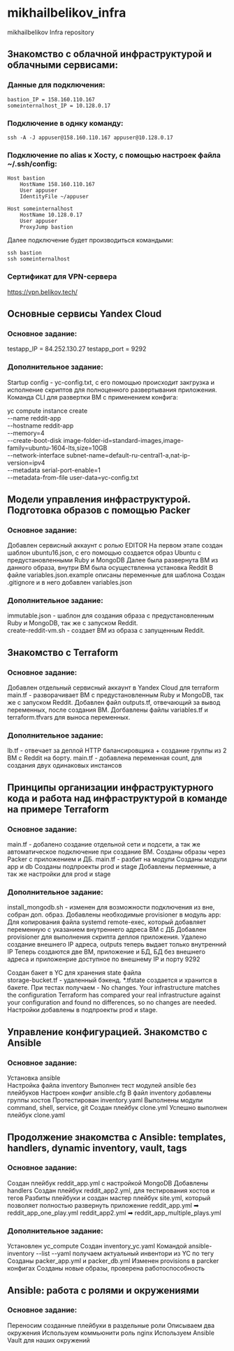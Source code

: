 # mikhailbelikov_infra
mikhailbelikov Infra repository


## Знакомство с облачной инфраструктурой и облачными сервисами:
### Данные для подключения:
```
bastion_IP = 158.160.110.167
someinternalhost_IP = 10.128.0.17
```

### Подключение в однку команду:
```
ssh -A -J appuser@158.160.110.167 appuser@10.128.0.17
```
### Подключение по alias к Хосту, с помощью настроек файла ~/.ssh/config:
```
Host bastion
    HostName 158.160.110.167
    User appuser
    IdentityFile ~/appuser

Host someinternalhost
    HostName 10.128.0.17
    User appuser
    ProxyJump bastion
```
Далее подключение будет производиться командыми:
```
ssh bastion
ssh someinternalhost
```
### Сертификат для VPN-сервера
https://vpn.belikov.tech/


## Основные сервисы Yandex Cloud

### Основное задание:
testapp_IP = 84.252.130.27 
testapp_port = 9292 

### Дополнительное задание:
Startup config - yc-config.txt, с его помощью происходит закгрузка и исполнение скриптов для полноценного развертывания приложения.
Команда CLI для развертки ВМ с применением конфига:

yc compute instance create \
  --name reddit-app \
  --hostname reddit-app \
  --memory=4 \
  --create-boot-disk image-folder-id=standard-images,image-family=ubuntu-1604-lts,size=10GB \
  --network-interface subnet-name=default-ru-central1-a,nat-ip-version=ipv4 \
  --metadata serial-port-enable=1 \
  --metadata-from-file user-data=yc-config.txt


## Модели управления инфраструктурой. Подготовка образов с помощью Packer   

### Основное задание:  
Добавлен сервисный аккаунт с ролью EDITOR
На первом этапе создан шаблон ubuntu16.json, с его помощью создается образ Ubuntu с предустановленными Ruby и MongoDB
Далее была развернута ВМ из данного образа, внутри ВМ была осуществленна установка Reddit
В файле variables.json.example описаны переменные для шаблона
Создан .gitignore и в него добавлен variables.json

### Дополнительное задание:
immutable.json - шаблон для создания образа с предустановленным Ruby и MongoDB, так же с запуском Reddit.  
create-reddit-vm.sh - создает ВМ из образа с запущенным Reddit.


## Знакомство с Terraform

### Основное задание:
Добавлен отдельный сервисный аккаунт в Yandex Cloud для terraform
main.tf - разворачивает ВМ с предустановленным Ruby и MongoDB, так же с запуском Reddit.
Добавлен файл outputs.tf, отвечающий за вывод переменных, после создания ВМ.
Догбавлены файлы variables.tf и terraform.tfvars для выноса переменных.
### Дополнительное задание:
lb.tf - отвечает за деплой HTTP балансировщика + создание группы из 2 ВМ с Reddit на борту.
main.tf - добавлена переменная count, для создания двух одинаковых инстансов


## Принципы организации инфраструктурного кода и работа над инфраструктурой в команде на примере Terraform  

### Основное задание:  
main.tf - добалено создание отдельной сети и подсети, а так же автоматическое подключение при создание ВМ.
Созданы образы через Packer с приложением и ДБ.
main.tf - разбит на модули
Созданы модули app и db
Созданы подпроекты prod и stage
Добавлены перменные, а так же настройки для prod и stage

### Дополнительное задание:  
install_mongodb.sh - изменен для возможности подключения из вне, собран доп. образ.
Добавлены необходимые provisioner в модуль app:
Для копирования файла systemd
remote-exec, который добавляет переменную с указанием внутреннего адреса ВМ с ДБ
Добавлен provisioner для выполнения скрипта деплоя приложения.
Удалено создание внешнего IP адреса, outputs теперь выдает только внутренний IP
Теперь создаются две ВМ, приложение и БД, БД без внешнего адреса и приложенрие доступное по внешнему IP и порту 9292

Создан бакет в YC для хранения state файла  
storage-bucket.tf - удаленный бэкенд.
*.tfstate создается и хранится в бакете.
При тестах получаем - No changes. Your infrastructure matches the configuration Terraform has compared your real infrastructure against your configuration and found no differences, so no changes are needed.
Настройки добавлены в подпроекты prod и stage.

## Управление конфигурацией. Знакомство с Ansible 

### Основное задание:  
Установка ansible  
Настройка файла inventory
Выполнен тест модулей ansible без плейбуков
Настроен конфиг ansible.cfg 
В файл inventory добавлены группы хостов
Протестирован inventory.yaml
Выполнены модули command, shell, service, git 
Создан плейбук clone.yml
Успешно выполнен плейбук clone.yaml
 
## Продолжение знакомства с Ansible: templates, handlers, dynamic inventory, vault, tags  

### Основное задание:  
Создан плейбук reddit_app.yml с настройкой MongoDB
Добавлены handlers
Создан плейбук reddit_app2.yml, для тестирования хостов и тегов
Разбиты плейбуки и создан мастер плейбук site.yml, который позволяет полностью развернуть приложение
reddit_app.yml ➡ reddit_app_one_play.yml
reddit_app2.yml ➡ reddit_app_multiple_plays.yml

### Дополнительное задание: 
Установлен yc_compute
Создан inventory_yc.yaml
Командой ansible-inventory --list --yaml получаем актуальный инвентори из YC по тегу
Созданы packer_app.yml и packer_db.yml
Изменен provisions в parcker конфигах
Созданы новые образы, проверена работоспособность

## Ansible: работа с ролями и окружениями

### Основное задание:
Переносим созданные плейбуки в раздельные роли
Описываем два окружения
Используем коммьюнити роль nginx
Используем Ansible Vault для наших окружений
